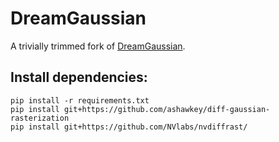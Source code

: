 # DreamGaussian

A trivially trimmed fork of [DreamGaussian](https://github.com/dreamgaussian/dreamgaussian.git).

## Install dependencies:
```console
pip install -r requirements.txt
pip install git+https://github.com/ashawkey/diff-gaussian-rasterization
pip install git+https://github.com/NVlabs/nvdiffrast/
```
